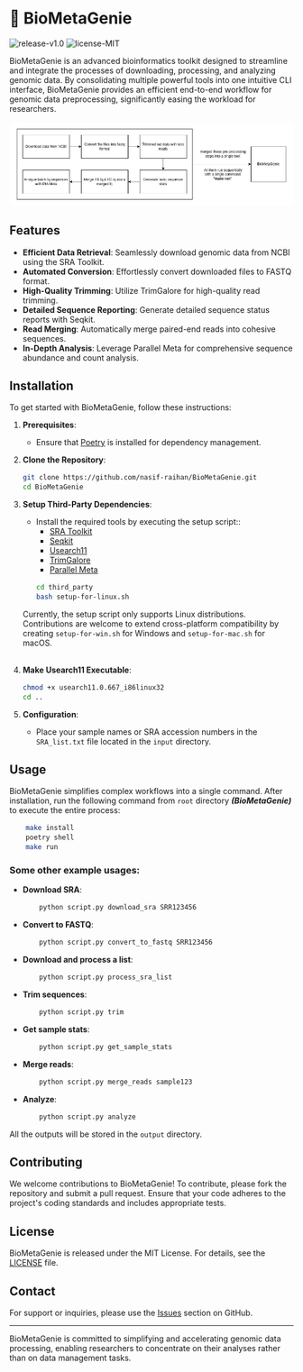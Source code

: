 # 🧬 BioMetaGenie
![release-v1.0](https://img.shields.io/badge/release-v1.0-brightgreen)
![license-MIT](https://img.shields.io/badge/license-MIT-blue)


BioMetaGenie is an advanced bioinformatics toolkit designed to streamline and integrate the processes of downloading, 
processing, and analyzing genomic data. By consolidating multiple powerful tools into one intuitive CLI interface, 
BioMetaGenie provides an efficient end-to-end workflow for genomic data preprocessing, significantly easing 
the workload for researchers.
<br><br>
![summary](./input/biometagenie.png)

## Features

- **Efficient Data Retrieval**: Seamlessly download genomic data from NCBI using the SRA Toolkit.
- **Automated Conversion**: Effortlessly convert downloaded files to FASTQ format.
- **High-Quality Trimming**: Utilize TrimGalore for high-quality read trimming.
- **Detailed Sequence Reporting**: Generate detailed sequence status reports with Seqkit.
- **Read Merging**: Automatically merge paired-end reads into cohesive sequences.
- **In-Depth Analysis**: Leverage Parallel Meta for comprehensive sequence abundance and count analysis.

## Installation

To get started with BioMetaGenie, follow these instructions:

1. **Prerequisites**:
   - Ensure that [Poetry](https://python-poetry.org/docs/#installation) is installed for dependency management.

2. **Clone the Repository**:
   ```bash
   git clone https://github.com/nasif-raihan/BioMetaGenie.git
   cd BioMetaGenie
   ```

3. **Setup Third-Party Dependencies**:
   - Install the required tools by executing the setup script::
     - [SRA Toolkit](https://github.com/ncbi/sra-tools/wiki/02.-Installing-SRA-Toolkit)
     - [Seqkit](https://bioinf.shenwei.me/seqkit/download/)
     - [Usearch11](https://www.drive5.com/usearch/download.html)
     - [TrimGalore](https://github.com/FelixKrueger/TrimGalore)
     - [Parallel Meta](https://github.com/qdu-bioinfo/parallel-meta-suite)
     ```bash
     cd third_party
     bash setup-for-linux.sh
     ```
    Currently, the setup script only supports Linux distributions. Contributions are welcome to extend cross-platform 
    compatibility by creating `setup-for-win.sh` for Windows and `setup-for-mac.sh` for macOS. <br><br>
4. **Make Usearch11 Executable**:
   ```bash
   chmod +x usearch11.0.667_i86linux32
   cd ..
   ```

5. **Configuration**:
   - Place your sample names or SRA accession numbers in the `SRA_list.txt` file located in the `input` directory.

## Usage

BioMetaGenie simplifies complex workflows into a single command. 
After installation, run the following command from `root` directory _**(BioMetaGenie)**_ to execute the entire process:

```bash
    make install
    poetry shell
    make run
```

### Some other example usages:
- **Download SRA**: 
    ```bash
        python script.py download_sra SRR123456
    ```
- **Convert to FASTQ**: 
    ```bash
        python script.py convert_to_fastq SRR123456
    ```
- **Download and process a list**: 
    ```bash
        python script.py process_sra_list
    ```
- **Trim sequences**: 
    ```bash
        python script.py trim
    ```
- **Get sample stats**: 
    ```bash
        python script.py get_sample_stats
    ```
- **Merge reads**: 
    ```bash
        python script.py merge_reads sample123
    ```
- **Analyze**: 
    ```bash
        python script.py analyze
    ```

All the outputs will be stored in the `output` directory.

## Contributing

We welcome contributions to BioMetaGenie! To contribute, please fork the repository and submit a pull request. Ensure that your code adheres to the project's coding standards and includes appropriate tests.

## License

BioMetaGenie is released under the MIT License. For details, see the [LICENSE](LICENSE) file.

## Contact

For support or inquiries, please use the [Issues](https://github.com/nasif-raihan/BioMetaGenie/issues) section on GitHub.

---

BioMetaGenie is committed to simplifying and accelerating genomic data processing, enabling researchers to concentrate on their analyses rather than on data management tasks.

